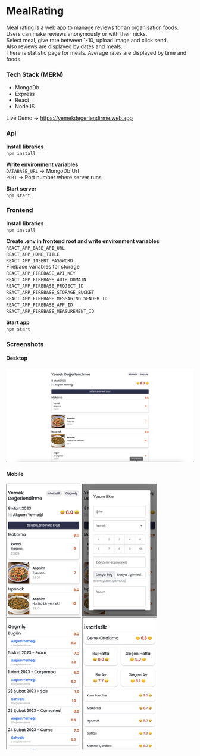 # MealRating

Meal rating is a web app to manage reviews for an organisation foods. Users can make reviews anonymously or with their nicks.<br>Select meal, give rate between 1-10, upload image and click send.<br> Also reviews are displayed by dates and meals.<br> There is statistic page for meals. Average rates are displayed by time and foods. 

### Tech Stack (MERN)
- MongoDb<br>
- Express<br>
- React<br>
- NodeJS<br>

Live Demo -> https://yemekdegerlendirme.web.app

### Api
**Install libraries**<br>
`npm install`

**Write environment variables**<br>
`DATABASE_URL` -> MongoDb Url<br>
`PORT` -> Port number where server runs

**Start server**<br>
`npm start`

### Frontend
**Install libraries**<br>
`npm install`

**Create .env in frontend root and write environment variables**<br>
`REACT_APP_BASE_API_URL`<br>
`REACT_APP_HOME_TITLE`<br>
`REACT_APP_INSERT_PASSWORD`<br>
Firebase variables for storage<br>
`REACT_APP_FIREBASE_API_KEY`<br>
`REACT_APP_FIREBASE_AUTH_DOMAIN`<br>
`REACT_APP_FIREBASE_PROJECT_ID`<br>
`REACT_APP_FIREBASE_STORAGE_BUCKET`<br>
`REACT_APP_FIREBASE_MESSAGING_SENDER_ID`<br>
`REACT_APP_FIREBASE_APP_ID`<br>
`REACT_APP_FIREBASE_MEASUREMENT_ID`

**Start app**<br>
`npm start`

### Screenshots

#### Desktop
<img src="frontend/images/desktop_1.png" alt="ss1">

#### Mobile
<img src="frontend/images/mobile_1.png" width="200px" alt="ss1"> <img src="frontend/images/mobile_2.png" width="200px" alt="ss1"> <img src="frontend/images/mobile_3.png" width="200px" alt="ss1"> <img src="frontend/images/mobile_4.png" width="200px" alt="ss1">
